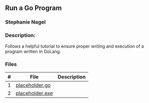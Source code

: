 ## Run a Go Program
### Stephanie Nagel
### Description:

Follows a helpful tutorial to ensure proper writing and execution of a program written in GoLang.

### Files

|   #   | File            | Description                                        |
| :---: | --------------- | -------------------------------------------------- |
| 1 | [placeholder.go]() |  |
| 2 | [placeholder.exe]() |  |
